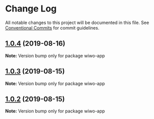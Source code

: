 # Change Log

All notable changes to this project will be documented in this file.
See [Conventional Commits](https://conventionalcommits.org) for commit guidelines.

## [1.0.4](https://github.com/nboldyrev/lerna2/compare/wiwo-app@1.0.3...wiwo-app@1.0.4) (2019-08-16)

**Note:** Version bump only for package wiwo-app





## [1.0.3](https://github.com/nboldyrev/lerna2/compare/wiwo-app@1.0.2...wiwo-app@1.0.3) (2019-08-15)

**Note:** Version bump only for package wiwo-app





## [1.0.2](https://github.com/nboldyrev/lerna2/compare/wiwo-app@1.0.1...wiwo-app@1.0.2) (2019-08-15)

**Note:** Version bump only for package wiwo-app
